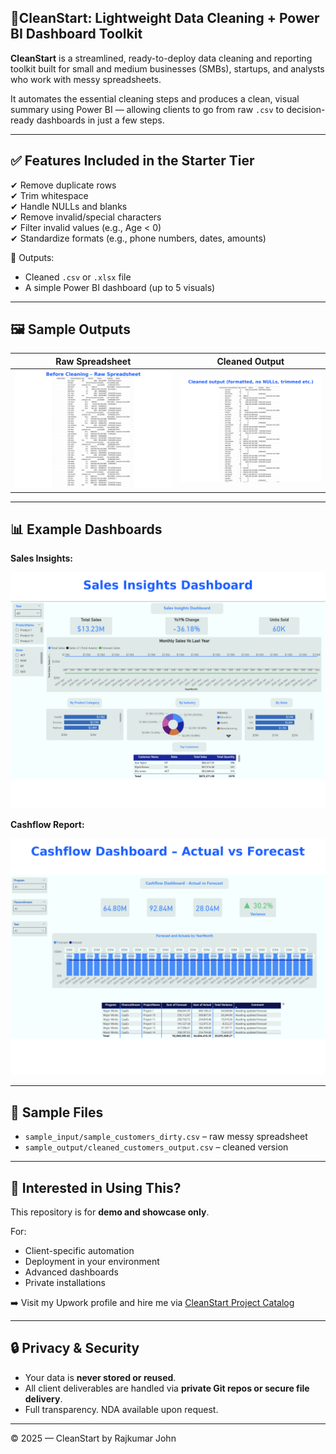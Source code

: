 ## 🧹CleanStart: Lightweight Data Cleaning + Power BI Dashboard Toolkit

**CleanStart** is a streamlined, ready-to-deploy data cleaning and reporting toolkit built for small and medium businesses (SMBs), startups, and analysts who work with messy spreadsheets.

It automates the essential cleaning steps and produces a clean, visual summary using Power BI — allowing clients to go from raw `.csv` to decision-ready dashboards in just a few steps.

---

## ✅ Features Included in the Starter Tier

✔ Remove duplicate rows  
✔ Trim whitespace  
✔ Handle NULLs and blanks  
✔ Remove invalid/special characters  
✔ Filter invalid values (e.g., Age < 0)  
✔ Standardize formats (e.g., phone numbers, dates, amounts)  

🔁 Outputs:
- Cleaned `.csv` or `.xlsx` file
- A simple Power BI dashboard (up to 5 visuals)

---

## 🖼️ Sample Outputs

| Raw Spreadsheet | Cleaned Output |
|------------------|----------------|
| ![Before Cleaning](assets/before_cleaning.png) | ![After Cleaning](assets/after_cleaning.png) |

---

## 📊 Example Dashboards

**Sales Insights:**

![Sales Dashboard](assets/dashboard_sales.png)

**Cashflow Report:**

![Cashflow Dashboard](assets/dashboard_cashflow.png)

---

## 📁 Sample Files

- `sample_input/sample_customers_dirty.csv` – raw messy spreadsheet  
- `sample_output/cleaned_customers_output.csv` – cleaned version

---

## 💬 Interested in Using This?

This repository is for **demo and showcase only**.

For:
- Client-specific automation
- Deployment in your environment
- Advanced dashboards
- Private installations

➡️ Visit my Upwork profile and hire me via [CleanStart Project Catalog](https://www.upwork.com/freelancers/your-profile)

---

## 🔒 Privacy & Security

- Your data is **never stored or reused**.
- All client deliverables are handled via **private Git repos or secure file delivery**.
- Full transparency. NDA available upon request.
---

© 2025 — CleanStart by Rajkumar John
